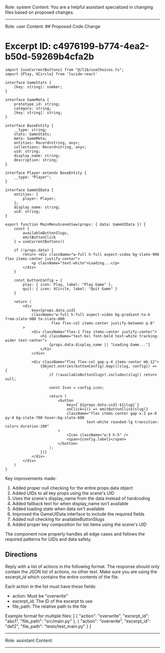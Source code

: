 Role: system
Content: You are a helpful assistant specialized in changing files based on proposed changes.
__________________
Role: user
Content: ## Proposed Code Change
# Excerpt ID: c4976199-b774-4ea2-b50d-59269b4cfa2b
```tsx main_game/templates/MainMenuScene.tsx
import {useCurrentButtons} from "@/lib/useChoices.ts";
import {Play, XCircle} from 'lucide-react'

interface GameStats {
    [key: string]: number;
}

interface GameMeta {
    prototype_id: string;
    category: string;
    [key: string]: string;
}

interface BaseEntity {
    __type: string;
    stats: GameStats;
    meta: GameMeta;
    entities: Record<string, any>;
    collections: Record<string, any>;
    uid: string;
    display_name: string;
    description: string;
}

interface Player extends BaseEntity {
    __type: "Player";
}

interface GameUIData {
    entities: {
        player: Player;
    };
    display_name: string;
    uid: string;
}

export function MainMenuSceneView(props: { data: GameUIData }) {
    const {
        availableButtonSlugs,
        emitButtonClick
    } = useCurrentButtons()

    if (!props.data) {
        return <div className="w-full h-full aspect-video bg-slate-900 flex items-center justify-center">
            <p className="text-white">Loading...</p>
        </div>
    }

    const buttonConfig = {
        play: { icon: Play, label: "Play Game" },
        quit: { icon: XCircle, label: "Quit Game" }
    }

    return (
        <div 
            key={props.data.uid}
            className="w-full h-full aspect-video bg-gradient-to-b from-slate-900 to-slate-800 
                     flex flex-col items-center justify-between p-8"
        >
            <div className="flex-1 flex items-center justify-center">
                <h1 className="text-6xl font-bold text-white tracking-wider text-center">
                    {props.data.display_name || "Loading Game..."}
                </h1>
            </div>

            <div className="flex flex-col gap-y-4 items-center mb-12">
                {Object.entries(buttonConfig).map(([slug, config]) => {
                    if (!availableButtonSlugs?.includes(slug)) return null;
                    
                    const Icon = config.icon;
                    
                    return (
                        <button
                            key={`${props.data.uid}-${slug}`}
                            onClick={() => emitButtonClick(slug)}
                            className="flex items-center gap-x-2 px-8 py-4 bg-slate-700 hover:bg-slate-600 
                                     text-white rounded-lg transition-colors duration-200"
                        >
                            <Icon className="w-5 h-5" />
                            <span>{config.label}</span>
                        </button>
                    );
                })}
            </div>
        </div>
    )
}
```

Key improvements made:
1. Added proper null checking for the entire props.data object
2. Added UIDs to all key props using the scene's UID
3. Uses the scene's display_name from the data instead of hardcoding
4. Added fallback text for when display_name isn't available
5. Added loading state when data isn't available
6. Improved the GameUIData interface to include the required fields
7. Added null checking for availableButtonSlugs
8. Added proper key composition for list items using the scene's UID

The component now properly handles all edge cases and follows the required patterns for UIDs and data safety.

## Directions
Reply with a list of actions in the following format. The response should only contain the JSON list of actions, no other text.
Make sure you are using the excerpt_id which contains the entire contents of the file.

Each action in the list must have these fields:
- action: Must be "overwrite"
- excerpt_id: The ID of the excerpt to use
- file_path: The relative path to the file

Example format for multiple files:
[
    {
        "action": "overwrite",
        "excerpt_id": "abc1",
        "file_path": "src/main.py"
    },
    {
        "action": "overwrite",
        "excerpt_id": "def2",
        "file_path": "tests/test_main.py"
    }
]
__________________
Role: assistant
Content: 
__________________
